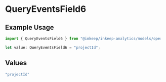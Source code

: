 # QueryEventsField6

## Example Usage

```typescript
import { QueryEventsField6 } from "@inkeep/inkeep-analytics/models/operations";

let value: QueryEventsField6 = "projectId";
```

## Values

```typescript
"projectId"
```